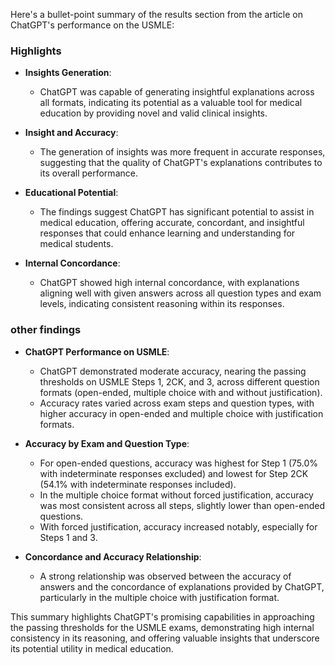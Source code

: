 Here's a bullet-point summary of the results section from the article on ChatGPT's performance on the USMLE:
### Highlights 

- **Insights Generation**:
  - ChatGPT was capable of generating insightful explanations across all formats, indicating its potential as a valuable tool for medical education by providing novel and valid clinical insights.

- **Insight and Accuracy**:
  - The generation of insights was more frequent in accurate responses, suggesting that the quality of ChatGPT's explanations contributes to its overall performance.

- **Educational Potential**:
  - The findings suggest ChatGPT has significant potential to assist in medical education, offering accurate, concordant, and insightful responses that could enhance learning and understanding for medical students.

- **Internal Concordance**:
  - ChatGPT showed high internal concordance, with explanations aligning well with given answers across all question types and exam levels, indicating consistent reasoning within its responses.

### other findings
- **ChatGPT Performance on USMLE**:
  - ChatGPT demonstrated moderate accuracy, nearing the passing thresholds on USMLE Steps 1, 2CK, and 3, across different question formats (open-ended, multiple choice with and without justification).
  - Accuracy rates varied across exam steps and question types, with higher accuracy in open-ended and multiple choice with justification formats.

- **Accuracy by Exam and Question Type**:
  - For open-ended questions, accuracy was highest for Step 1 (75.0% with indeterminate responses excluded) and lowest for Step 2CK (54.1% with indeterminate responses included).
  - In the multiple choice format without forced justification, accuracy was most consistent across all steps, slightly lower than open-ended questions.
  - With forced justification, accuracy increased notably, especially for Steps 1 and 3.

- **Concordance and Accuracy Relationship**:
  - A strong relationship was observed between the accuracy of answers and the concordance of explanations provided by ChatGPT, particularly in the multiple choice with justification format.


This summary highlights ChatGPT's promising capabilities in approaching the passing thresholds for the USMLE exams, demonstrating high internal consistency in its reasoning, and offering valuable insights that underscore its potential utility in medical education.